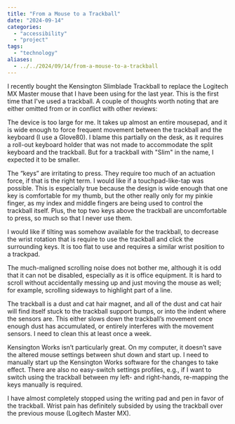 ```yaml
---
title: "From a Mouse to a Trackball"
date: "2024-09-14"
categories: 
  - "accessibility"
  - "project"
tags: 
  - "technology"
aliases:
  - ../../2024/09/14/from-a-mouse-to-a-trackball
---
```


I recently bought the Kensington Slimblade Trackball to replace the Logitech MX Master mouse that I have been using for the last year. This is the first time that I've used a trackball. A couple of thoughts worth noting that are either omitted from or in conflict with other reviews:

The device is too large for me. It takes up almost an entire mousepad, and it is wide enough to force frequent movement between the trackball and the keyboard (I use a Glove80). I blame this partially on the desk, as it requires a roll-out keyboard holder that was not made to accommodate the split keyboard and the trackball. But for a trackball with "Slim" in the name, I expected it to be smaller.

The “keys” are irritating to press. They require too much of an actuation force, if that is the right term. I would like if a touchpad-like-tap was possible. This is especially true because the design is wide enough that one key is comfortable for my thumb, but the other really only for my pinkie finger, as my index and middle fingers are being used to control the trackball itself. Plus, the top two keys above the trackball are uncomfortable to press, so much so that I never use them.

I would like if tilting was somehow available for the trackball, to decrease the wrist rotation that is require to use the trackball and click the surrounding keys. It is too flat to use and requires a similar wrist position to a trackpad.

The much-maligned scrolling noise does not bother me, although it is odd that it can not be disabled, especially as it is office equipment. It is hard to scroll without accidentally messing up and just moving the mouse as well; for example, scrolling sideways to highlight part of a line.

The trackball is a dust and cat hair magnet, and all of the dust and cat hair will find itself stuck to the trackball support bumps, or into the indent where the sensors are. This either slows down the trackball’s movement once enough dust has accumulated, or entirely interferes with the movement sensors. I need to clean this at least once a week.

Kensington Works isn’t particularly great. On my computer, it doesn’t save the altered mouse settings between shut down and start up. I need to manually start up the Kensington Works software for the changes to take effect. There are also no easy-switch settings profiles, e.g., if I want to switch using the trackball between my left- and right-hands, re-mapping the keys manually is required.

I have almost completely stopped using the writing pad and pen in favor of the trackball. Wrist pain has definitely subsided by using the trackball over the previous mouse (Logitech Master MX).
